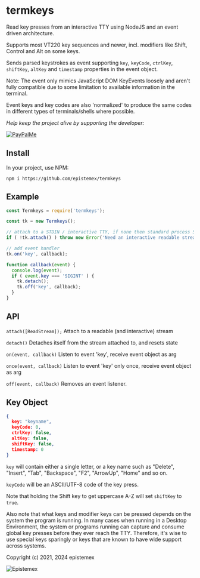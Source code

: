 termkeys
========

Read key presses from an interactive TTY using NodeJS and an event driven architecture.

Supports most VT220 key sequences and newer, incl. modifiers like Shift, Control and Alt on some
keys.

Sends parsed keystrokes as event supporting `key`, `keyCode`, `ctrlKey`,
`shiftKey`, `altKey` and `timestamp` properties in the event object.

Note: The event only mimics JavaScript DOM KeyEvents loosely and aren't fully compatible due to some
limitation to available information in the terminal.

Event keys and key codes are also 'normalized' to produce the same codes in different types of
terminals/shells where possible.

_Help keep the project alive by supporting the developer:_

[![PayPalMe](https://github.com/epistemex/transformation-matrix-js/assets/70324091/04203267-58f0-402b-9589-e2dee6e7c510)](https://paypal.me/KenNil)

Install
-------

In your project, use NPM:

    npm i https://github.com/epistemex/termkeys

Example
-------

```javascript
const Termkeys = require('termkeys');

const tk = new Termkeys();

// attach to a STDIN / interactive TTY, if none then standard process STDIN is used.
if ( !tk.attach() ) throw new Error('Need an interactive readable stream.');

// add event handler
tk.on('key', callback);

function callback(event) {
  console.log(event);
  if ( event.key === 'SIGINT' ) {
    tk.detach();
    tk.off('key', callback);
  }
}
```

API
---

`attach([ReadStream]);` Attach to a readable (and interactive) stream

`detach()` Detaches itself from the stream attached to, and resets state

`on(event, callback)` Listen to event 'key', receive event object as arg

`once(event, callback)` Listen to event 'key' only once, receive event object as arg

`off(event, callback)` Removes an event listener.

Key Object
----------

```json
{
  key: "keyname",
  keyCode: 0,
  ctrlKey: false,
  altKey: false,
  shiftKey: false,
  timestamp: 0
}
```

`key` will contain either a single letter, or a key name such as "Delete",
"Insert", "Tab", "Backspace", "F2", "ArrowUp", "Home" and so on.

`keyCode` will be an ASCII/UTF-8 code of the key press.

Note that holding the Shift key to get uppercase A-Z will set `shiftKey` to `true`.

Also note that what keys and modifier keys can be pressed depends on the system the program is
running. In many cases when running in a Desktop Environment, the system or programs running can
capture and consume global key presses before they ever reach the TTY. Therefore, it's wise to use
special keys sparingly or keys that are known to have wide support across systems.

Copyright (c) 2021, 2024 epistemex

![Epistemex](https://i.imgur.com/GP6Q3v8.png)
